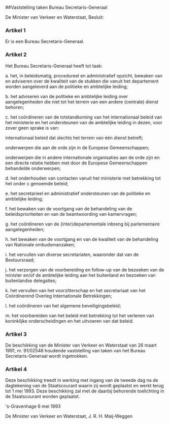 <meta http-equiv='Content-Type' content='text/html; charset=utf-8' />

##Vaststelling taken Bureau Secretaris-Generaal 

De Minister van Verkeer en Waterstaat,  Besluit:    

### Artikel  1  

Er is een Bureau Secretaris-Generaal. 

### Artikel  2  

Het Bureau Secretaris-Generaal heeft tot taak: 

a. het, in beleidsmatig, procedureel en administratief opzicht, bewaken van en adviseren over de kwaliteit van de stukken die vanuit het departement worden aangeleverd aan de politieke en ambtelijke leiding;  

b. het adviseren van de politieke en ambtelijke leiding over aangelegenheden die niet tot het terrein van een andere (centrale) dienst behoren;  

c. het coördineren van de totstandkoming van het internationaal beleid van het ministerie en het ondersteunen van de ambtelijke leiding in dezen, voor zover geen sprake is van:  

internationaal beleid dat slechts het terrein van één dienst betreft;  

onderwerpen die aan de orde zijn in de Europese Gemeenschappen;  

onderwerpen die in andere internationale organisaties aan de orde zijn en een directe relatie hebben met door de Europese Gemeenschappen behandelde onderwerpen;    

d. het onderhouden van contacten vanuit het ministerie met betrekking tot het onder c genoemde beleid;  

e. het secretarieel en administratief ondersteunen van de politieke en ambtelijke leiding;  

f. het bewaken van de voortgang van de behandeling van de beleidsprioriteiten en van de beantwoording van kamervragen;  

g. het coördineren van de (inter)departementale inbreng bij parlementaire aangelegenheden;  

h. het bewaken van de voortgang en van de kwaliteit van de behandeling van Nationale ombudsmanzaken;  

i. het vervullen van diverse secretariaten, waaronder dat van de Bestuursraad;  

j. het verzorgen van de voorbereiding en follow-up van de bezoeken van de minister en/of de ambtelijke leiding aan het buitenland en bezoeken van buitenlandse delegaties;  

k. het vervullen van het voorzitterschap en het secretariaat van het Coördinerend Overleg Internationale Betrekkingen;  

l. het coördineren van het algemene beveiligingsbeleid;  

m. het voorbereiden van het beleid met betrekking tot het verlenen van koninklijke onderscheidingen en het uitvoeren van dat beleid.   

### Artikel  3  

De beschikking van de Minister van Verkeer en Waterstaat van 26 maart 1991, nr. 91/02546 houdende vaststelling van taken van het Bureau Secretaris-Generaal wordt ingetrokken. 

### Artikel  4  

Deze beschikking treedt in werking met ingang van de tweede dag na de dagtekening van de Staatscourant waarin zij wordt geplaatst en werkt terug tot 1 mei 1993. Deze beschikking zal met de daarbij behorende toelichting in de Staatscourant worden geplaatst. 

's-Gravenhage 
6 mei 1993    

De 
Minister van Verkeer en Waterstaat, 
J. R. H.  Maij-Weggen      
